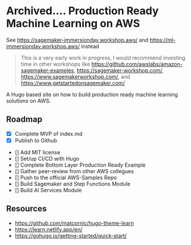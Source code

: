 # Archived.... Production Ready Machine Learning on AWS

See https://sagemaker-immersionday.workshop.aws/ and https://ml-immersionday.workshop.aws/ instead

> This is a very early work in progress, I would recommend investing time in other workshops like https://github.com/awslabs/amazon-sagemaker-examples, https://sagemaker-workshop.com/, https://www.sagemakerworkshop.com/, and https://www.getstartedonsagemaker.com/

A Hugo based site on how to build production ready machine learning solutions on AWS. 

## Roadmap

- [x] Complete MVP of index.md
- [x] Publish to Github
- [] Add MIT license
- [] Set/up CI/CD with Hugo
- [] Complete Bottom Layer Production Ready Example
- [] Gather peer-review from other AWS collegues
- [] Push to the official AWS-Samples Repo
- [] Build Sagemaker and Step Functions Module
- [] Build AI Services Module

## Resources

- https://github.com/matcornic/hugo-theme-learn
- https://learn.netlify.app/en/
- https://gohugo.io/getting-started/quick-start/
